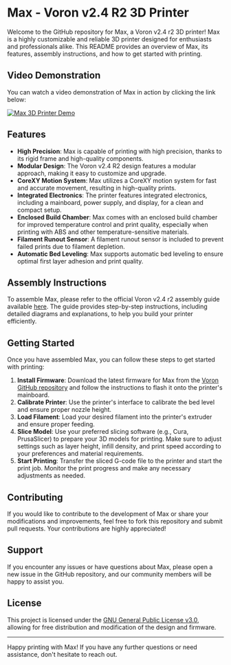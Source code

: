 # Max - Voron v2.4 R2 3D Printer

Welcome to the GitHub repository for Max, a Voron v2.4 r2 3D printer! Max is a highly customizable and reliable 3D printer designed for enthusiasts and professionals alike. This README provides an overview of Max, its features, assembly instructions, and how to get started with printing.

## Video Demonstration

You can watch a video demonstration of Max in action by clicking the link below:

[![Max 3D Printer Demo](https://github.com/driter7958/Max-3D-Printer/assets/28832579/04e799d1-3b49-4e2c-9cb2-8ce4a47b1380)](https://github.com/driter7958/Max-3D-Printer/assets/28832579/04e799d1-3b49-4e2c-9cb2-8ce4a47b1380)


## Features

- **High Precision**: Max is capable of printing with high precision, thanks to its rigid frame and high-quality components.
- **Modular Design**: The Voron v2.4 R2 design features a modular approach, making it easy to customize and upgrade.
- **CoreXY Motion System**: Max utilizes a CoreXY motion system for fast and accurate movement, resulting in high-quality prints.
- **Integrated Electronics**: The printer features integrated electronics, including a mainboard, power supply, and display, for a clean and compact setup.
- **Enclosed Build Chamber**: Max comes with an enclosed build chamber for improved temperature control and print quality, especially when printing with ABS and other temperature-sensitive materials.
- **Filament Runout Sensor**: A filament runout sensor is included to prevent failed prints due to filament depletion.
- **Automatic Bed Leveling**: Max supports automatic bed leveling to ensure optimal first layer adhesion and print quality.

## Assembly Instructions

To assemble Max, please refer to the official Voron v2.4 r2 assembly guide available [here](assembly_instructions.md). The guide provides step-by-step instructions, including detailed diagrams and explanations, to help you build your printer efficiently.

## Getting Started

Once you have assembled Max, you can follow these steps to get started with printing:

1. **Install Firmware**: Download the latest firmware for Max from the [Voron GitHub repository](https://github.com/VoronDesign/Voron-2) and follow the instructions to flash it onto the printer's mainboard.
2. **Calibrate Printer**: Use the printer's interface to calibrate the bed level and ensure proper nozzle height.
3. **Load Filament**: Load your desired filament into the printer's extruder and ensure proper feeding.
4. **Slice Model**: Use your preferred slicing software (e.g., Cura, PrusaSlicer) to prepare your 3D models for printing. Make sure to adjust settings such as layer height, infill density, and print speed according to your preferences and material requirements.
5. **Start Printing**: Transfer the sliced G-code file to the printer and start the print job. Monitor the print progress and make any necessary adjustments as needed.

## Contributing

If you would like to contribute to the development of Max or share your modifications and improvements, feel free to fork this repository and submit pull requests. Your contributions are highly appreciated!

## Support

If you encounter any issues or have questions about Max, please open a new issue in the GitHub repository, and our community members will be happy to assist you.

## License

This project is licensed under the [GNU General Public License v3.0](LICENSE), allowing for free distribution and modification of the design and firmware.

---

Happy printing with Max! If you have any further questions or need assistance, don't hesitate to reach out.
